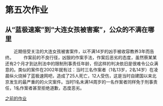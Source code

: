 # 第五次作业

## 从“蓝极速案”到“大连女孩被害案”，公众的不满在哪里
　　近期倍受关注的大连女孩被害案件，以不满14岁的凶手被收容教养3年而告终。
　　作案前的不良行径，凶狠的作案手法，作案后恶劣的态度，虽然蔡某某还有2个月才到达刑法中的限制刑事责任年龄，但这样的判决依旧是很难令公众满意的。类似的案件在2002年就有过：当时三名作案者（1名13岁，2名14岁）在凌晨纵火烧掉了蓝极速网吧，造成了25人死亡，12人受伤，这是当时自建国以来北京发生的最严重的的火灾案件。当时1名未满14周岁的一名作案者同样免于刑事责任，1名作案者甚至拒绝道歉，态度恶劣。



[之前的作业](https://github.com/cheerupyxolive/keshihuazuoye/blob/master/previoushw.md)
